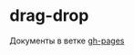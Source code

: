 # drag-drop  
Документы в ветке [gh-pages](https://github.com/AlexandrZagumennov/drag-drop/tree/gh-pages)
